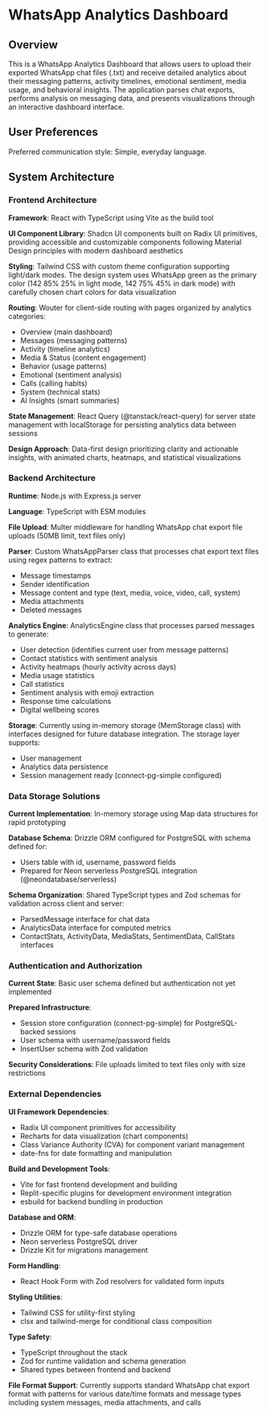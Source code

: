 # WhatsApp Analytics Dashboard

## Overview

This is a WhatsApp Analytics Dashboard that allows users to upload their exported WhatsApp chat files (.txt) and receive detailed analytics about their messaging patterns, activity timelines, emotional sentiment, media usage, and behavioral insights. The application parses chat exports, performs analysis on messaging data, and presents visualizations through an interactive dashboard interface.

## User Preferences

Preferred communication style: Simple, everyday language.

## System Architecture

### Frontend Architecture

**Framework**: React with TypeScript using Vite as the build tool

**UI Component Library**: Shadcn UI components built on Radix UI primitives, providing accessible and customizable components following Material Design principles with modern dashboard aesthetics

**Styling**: Tailwind CSS with custom theme configuration supporting light/dark modes. The design system uses WhatsApp green as the primary color (142 85% 25% in light mode, 142 75% 45% in dark mode) with carefully chosen chart colors for data visualization

**Routing**: Wouter for client-side routing with pages organized by analytics categories:
- Overview (main dashboard)
- Messages (messaging patterns)
- Activity (timeline analytics)
- Media & Status (content engagement)
- Behavior (usage patterns)
- Emotional (sentiment analysis)
- Calls (calling habits)
- System (technical stats)
- AI Insights (smart summaries)

**State Management**: React Query (@tanstack/react-query) for server state management with localStorage for persisting analytics data between sessions

**Design Approach**: Data-first design prioritizing clarity and actionable insights, with animated charts, heatmaps, and statistical visualizations

### Backend Architecture

**Runtime**: Node.js with Express.js server

**Language**: TypeScript with ESM modules

**File Upload**: Multer middleware for handling WhatsApp chat export file uploads (50MB limit, text files only)

**Parser**: Custom WhatsAppParser class that processes chat export text files using regex patterns to extract:
- Message timestamps
- Sender identification
- Message content and type (text, media, voice, video, call, system)
- Media attachments
- Deleted messages

**Analytics Engine**: AnalyticsEngine class that processes parsed messages to generate:
- User detection (identifies current user from message patterns)
- Contact statistics with sentiment analysis
- Activity heatmaps (hourly activity across days)
- Media usage statistics
- Call statistics
- Sentiment analysis with emoji extraction
- Response time calculations
- Digital wellbeing scores

**Storage**: Currently using in-memory storage (MemStorage class) with interfaces designed for future database integration. The storage layer supports:
- User management
- Analytics data persistence
- Session management ready (connect-pg-simple configured)

### Data Storage Solutions

**Current Implementation**: In-memory storage using Map data structures for rapid prototyping

**Database Schema**: Drizzle ORM configured for PostgreSQL with schema defined for:
- Users table with id, username, password fields
- Prepared for Neon serverless PostgreSQL integration (@neondatabase/serverless)

**Schema Organization**: Shared TypeScript types and Zod schemas for validation across client and server:
- ParsedMessage interface for chat data
- AnalyticsData interface for computed metrics
- ContactStats, ActivityData, MediaStats, SentimentData, CallStats interfaces

### Authentication and Authorization

**Current State**: Basic user schema defined but authentication not yet implemented

**Prepared Infrastructure**:
- Session store configuration (connect-pg-simple) for PostgreSQL-backed sessions
- User schema with username/password fields
- InsertUser schema with Zod validation

**Security Considerations**: File uploads limited to text files only with size restrictions

### External Dependencies

**UI Framework Dependencies**:
- Radix UI component primitives for accessibility
- Recharts for data visualization (chart components)
- Class Variance Authority (CVA) for component variant management
- date-fns for date formatting and manipulation

**Build and Development Tools**:
- Vite for fast frontend development and building
- Replit-specific plugins for development environment integration
- esbuild for backend bundling in production

**Database and ORM**:
- Drizzle ORM for type-safe database operations
- Neon serverless PostgreSQL driver
- Drizzle Kit for migrations management

**Form Handling**:
- React Hook Form with Zod resolvers for validated form inputs

**Styling Utilities**:
- Tailwind CSS for utility-first styling
- clsx and tailwind-merge for conditional class composition

**Type Safety**:
- TypeScript throughout the stack
- Zod for runtime validation and schema generation
- Shared types between frontend and backend

**File Format Support**: Currently supports standard WhatsApp chat export format with patterns for various date/time formats and message types including system messages, media attachments, and calls
